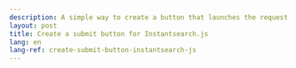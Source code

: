 ```yaml
---
description: A simple way to create a button that launches the request when automatic request is disabled.
layout: post
title: Create a submit button for Instantsearch.js
lang: en
lang-ref: create-submit-button-instantsearch-js
---
```


